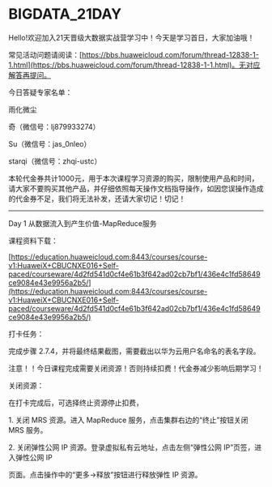 # BIGDATA_21DAY


Hello!欢迎加入21天晋级大数据实战营学习中！今天是学习首日，大家加油哦！

常见活动问题请阅读：[https://bbs.huaweicloud.com/forum/thread-12838-1-1.html](https://bbs.huaweicloud.com/forum/thread-12838-1-1.html)。无对应解答再提问。

今日答疑专家名单：

雨化微尘

奇（微信号：lj879933274）

Su（微信号：jas_0nleo）

starqi（微信号：zhqi-ustc）

本轮代金券共计1000元，用于本次课程学习资源的购买，限制使用产品和时间，请大家不要购买其他产品，并仔细依照每天操作文档指导操作，如因您误操作造成的代金券不足，我们将无法补发，还请大家切记！切记！

------------------

Day 1 从数据流入到产生价值-MapReduce服务

课程资料下载：

[https://education.huaweicloud.com:8443/courses/course-v1:HuaweiX+CBUCNXE016+Self-paced/courseware/4d2fd541d0cf4e61b3f642ad02cb7bf1/436e4c1fd58649ce9084e43e9956a2b5/](https://education.huaweicloud.com:8443/courses/course-v1:HuaweiX+CBUCNXE016+Self-paced/courseware/4d2fd541d0cf4e61b3f642ad02cb7bf1/436e4c1fd58649ce9084e43e9956a2b5/)

打卡任务：

完成步骤 2.7.4，并将最终结果截图，需要截出以华为云用户名命名的表名字段。

注意！！今日课程完成需要关闭资源！否则持续扣费！代金券减少影响后期学习！

关闭资源：

在打卡完成后，可选择终止资源停止扣费，

1\. 关闭 MRS 资源。进入 MapReduce 服务，点击集群右边的“终止”按钮关闭 MRS 服务。

2\. 关闭弹性公网 IP 资源。登录虚拟私有云地址，点击左侧“弹性公网 IP”页签，进入弹性公网 IP

页面。点击操作中的“更多->释放”按钮进行释放弹性 IP 资源。
